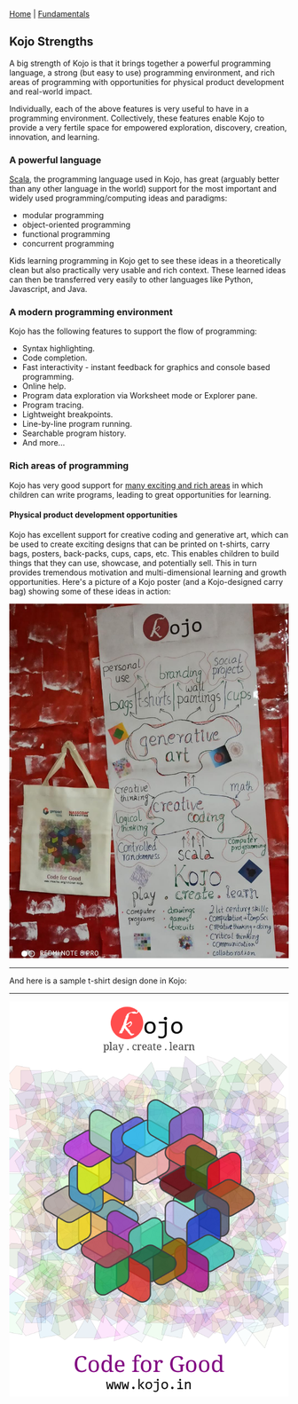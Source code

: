 <div class="nav">
  <a href="../index.html">Home</a> | <a href="../fundamentals-index.html">Fundamentals</a>
</div>

## Kojo Strengths

A big strength of Kojo is that it brings together a powerful programming language, a strong (but easy to use) programming environment, and rich areas of programming with opportunities for physical product development and real-world impact.

Individually, each of the above features is very useful to have in a programming environment. Collectively, these features enable Kojo to provide a very fertile space for empowered exploration, discovery, creation, innovation, and learning.

### A powerful language
[Scala](http://scala-lang.org), the programming language used in Kojo, has great (arguably better than any other language in the world) support for the most important and widely used programming/computing ideas and paradigms:
* modular programming
* object-oriented programming  
* functional programming
* concurrent programming

Kids learning programming in Kojo get to see these ideas in a theoretically clean but also practically very usable and rich context. These learned ideas can then be transferred very easily to other languages like Python, Javascript, and Java.

### A modern programming environment
Kojo has the following features to support the flow of programming:
* Syntax highlighting.
* Code completion.
* Fast interactivity - instant feedback for graphics and console based programming.
* Online help.
* Program data exploration via Worksheet mode or Explorer pane.
* Program tracing.
* Lightweight breakpoints.
* Line-by-line program running.
* Searchable program history.
* And more...

### Rich areas of programming

Kojo has very good support for [many exciting and rich areas](/modules/modules-index.html) in which children can write programs, leading to great opportunities for learning.

#### Physical product development opportunities
Kojo has excellent support for creative coding and generative art, which can be used to create exciting designs that can be printed on t-shirts, carry bags, posters, back-packs, cups, caps, etc. This enables children to build things that they can use, showcase, and potentially sell. This in turn provides tremendous motivation and multi-dimensional learning and growth opportunities. Here's a picture of a Kojo poster (and a Kojo-designed carry bag) showing some of these ideas in action:

![kojo-poster](kojo-poster.jpg)

---

And here is a sample t-shirt design done in Kojo:

---

![code-for-good](code-for-good.png)
